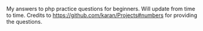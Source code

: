 My answers to php practice questions for beginners. Will update from time to time.
Credits to https://github.com/karan/Projects#numbers for providing the questions.
